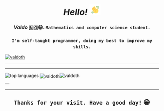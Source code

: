 <h1 align="center"><em>Hello!</em> <img src="assets/wave.gif" alt="hand wave" width="36" height="36"></h1>
<h3 align="center"><b><em>Valdo</em></b> 🇲🇬️😃️. <code>Mathematics and computer science student.</code></h3>
<h3 align="center"><code>I'm self-taught programmer, doing my best to improve my skills.</code></h3>
<div align="left"><a href="https://github.com/ryo-ma/github-profile-trophy"><img src="https://github-profile-trophy.vercel.app/?username=valdoth" alt="valdoth" /></a><div>
<hr>
<hr>
    <table>
        <td>
        <tr align="center"><img src="https://github-readme-stats.vercel.app/api/top-langs/?username=valdoth&theme=tokyonight&layout=compact&langs_count=5" alt="top languages"></tr>
        </td>
            <tr>&nbsp;<img align="center" src="https://github-readme-stats.vercel.app/api?username=valdoth&show_icons=true&locale=en" alt="valdoth" /></tr>
        <tr align="left"> <img src="https://komarev.com/ghpvc/?username=valdoth&label=Profile%20views&color=0e75b6&style=flat" alt="valdoth" /> </tr>
    </table>
<hr>

<h2 align="center"><code>Thanks for your visit. Have a good day!</code> 😁️</h1>

